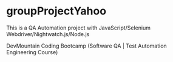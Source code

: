 # groupProjectYahoo

This is a QA Automation project with JavaScript/Selenium Webdriver/Nightwatch.js/Node.js

DevMountain Coding Bootcamp (Software QA | Test Automation Engineering Course)

